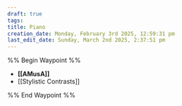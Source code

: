 ```yaml
---
draft: true
tags: 
title: Piano
creation_date: Monday, February 3rd 2025, 12:59:31 pm
last_edit_date: Sunday, March 2nd 2025, 2:37:51 pm
---
```


%% Begin Waypoint %%
- **[[AMusA]]**
- [[Stylistic Contrasts]]

%% End Waypoint %%
